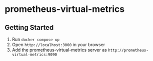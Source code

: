 # prometheus-virtual-metrics

## Getting Started

1. Run `docker compose up`
2. Open `http://localhost:3000` in your browser
3. Add the prometheus-virtual-metrics server as `http://prometheus-virtual-metrics:9090`
